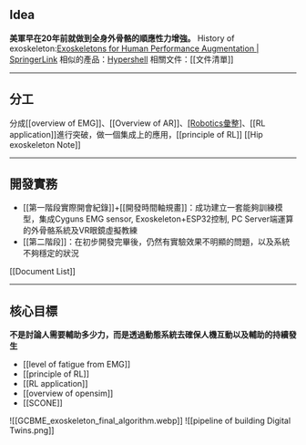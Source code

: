 ## Idea
**美軍早在20年前就做到全身外骨骼的順應性力增強。**
History of exoskeleton:[Exoskeletons for Human Performance Augmentation | SpringerLink](https://link.springer.com/referenceworkentry/10.1007/978-3-540-30301-5_34)
相似的產品：[Hypershell](https://www.hypershell.cc/)
相關文件：[[文件清單]]

---
## 分工
分成[[overview of EMG]]、[[Overview of AR]]、[[Robotics彙整]](作為從基礎的訓練端出發，DMPs有機會廣泛的使用在兩種模式上，但是仍然讓沈恩佑去讀一下其他資料更好)、[[RL application]]進行突破，做一個集成上的應用，[[principle of RL]]
[[Hip exoskeleton Note]]

---
## 開發實務
- [[第一階段實際開會紀錄]]+[[開發時間軸規畫]]：成功建立一套能夠訓練模型，集成Cyguns EMG sensor, Exoskeleton+ESP32控制, PC Server端運算 的外骨骼系統及VR眼鏡虛擬教練
- [[第二階段]]：在初步開發完畢後，仍然有實驗效果不明顯的問題，以及系統不夠穩定的狀況


[[Document List]]

---
## 核心目標
**不是討論人需要輔助多少力，而是透過動態系統去確保人機互動以及輔助的持續發生**
- [[level of fatigue from EMG]]
- [[principle of RL]]
-  [[RL application]]
- [[overview of opensim]]
- [[SCONE]]

![[GCBME_exoskeleton_final_algorithm.webp]]
![[pipeline of building Digital Twins.png]]